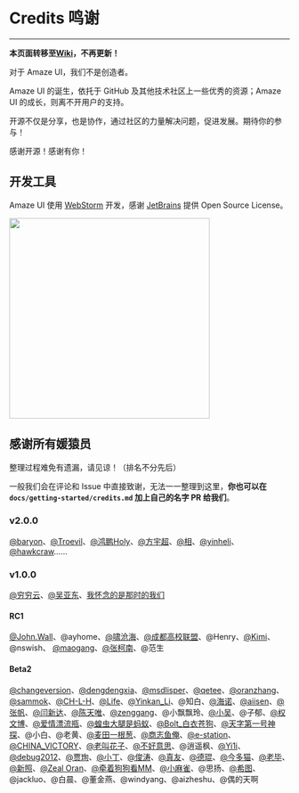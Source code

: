 # Credits 鸣谢
---

**本页面转移至[Wiki](https://github.com/allmobilize/amazeui/wiki/Credits)，不再更新！**

对于 Amaze UI，我们不是创造者。

Amaze UI 的诞生，依托于 GitHub 及其他技术社区上一些优秀的资源；Amaze UI 的成长，则离不开用户的支持。

开源不仅是分享，也是协作，通过社区的力量解决问题，促进发展。期待你的参与！

感谢开源！感谢有你！

## 开发工具

Amaze UI 使用 [WebStorm](http://www.jetbrains.com/webstorm/) 开发，感谢 [JetBrains](http://www.jetbrains.com/) 提供 Open Source License。

<a href="http://www.jetbrains.com/webstorm/"><img src='/i/docs/webstorm_logo.gif' width="360"></a>


## 感谢所有媛猿员

整理过程难免有遗漏，请见谅！（排名不分先后）

一般我们会在评论和 Issue 中直接致谢，无法一一整理到这里，**你也可以在 `docs/getting-started/credits.md` 加上自己的名字 PR 给我们**。

### v2.0.0

[@baryon](https://github.com/baryon)、[@Troevil](https://github.com/Troevil)、[@鸿鹏Holy](http://weibo.com/2061820421)、[@方宇超](http://t.qq.com/YNFYC1990)、[@相](http://t.qq.com/xiangsubo)、[@yinheli](https://github.com/yinheli)、[@hawkcraw](http://t.qq.com/hawkcraw)……

### v1.0.0

 [@穷穷云](http://www.baidu.com/p/%E7%A9%B7%E7%A9%B7%E4%BA%91)、[@吴亚东](http://t.qq.com/wuyadong2)、[我怀念的是那时的我们](http://t.qq.com/a13572713967)

#### RC1

[@John.Wall](http://t.qq.com/wangzj141)、@ayhome、[@啸沧海](http://t.qq.com/seecool)、[@成都高校联盟](http://www.cdunu.com/)、@Henry、[@Kimi](http://weibo.com/2536228053)、@nswish、
[@maogang](http://t.qq.com/mg_pdd)、[@张柯南](http://t.qq.com/kenan_zhang)、@范生

#### Beta2

[@changeversion](https://github.com/changeversion)、[@dengdengxia](https://github.com/dengdengxia)、[@msdlisper](https://github.com/msdlisper)、[@qetee](https://github.com/qetee)、[@oranzhang](https://github.com/oranzhang)、[@sammok](https://github.com/sammok)、[@CH-L-H](http://weibo.com/10086sb)、[@Life](http://www.tashare.com/)、[@Yinkan_Li](http://weibo.com/liyinkan)、@知白、[@海诺](http://typecho.hainuo.info/)、[@aiisen](http://t.qq.com/aiisen0)、[@张帆](http://t.qq.com/a317549783)、[@闫新达](http://t.qq.com/zhaixiaoda)、[@陈天唯](http://t.qq.com/Sc0rates)、[@zenggang](http://t.qq.com/r530593)、@小飘飘玲、[@小吴](http://t.qq.com/Shawwu)、@子郁、[@权文博](http://t.qq.com/Python__bob)、[@爱情漂流瓶](http://t.qq.com/wosunzhiyuan)、[@蝗虫大腿是蚂蚁](http://weibo.com/236954456)、[@Bolt_白衣苍狗](http://weibo.com/clbolt)、[@天字第一号神探](http://weibo.com/logoove)、@小白、@老黄、[@麦田一根葱](http://www.yuxiaoxi.com/)、[@商志鱼俺](http://weibo.com/bingxuer/)、[@e-station](http://t.qq.com/xujianhai3874/)、[@CHINA_VICTORY](http://weibo.com/512364662)、[@老叫花子](http://weibo.com/512364662)、[@不好意思](http://t.qq.com/nobodywhy)、@逍遥枫、[@Yi1i](http://weibo.com/yi1i)、[@debug2012](http://weibo.com/wanghuan2011)、[@贾珣](jiaxun.jx@gmail.com)、[@小丁](http://www.scsite.cn/mf/)、[@俊涛](http://www.meiyuelexiang.com/)、[@真友](http://amazetpl.sinaapp.com/)、[@德琨](http://www.bangx2.com/)、[@今多猫](http://www.zhaojin97.cn/)、[@老毕](http://imamui.com/?/explore/)、[@新照](http://www.wenboon.com/)、[@Zeal Oran](http://www.rocaloid.org)、[@牵着狗狗看MM](http://www.zjgsq.com/)、[@小麻雀](http://makaiqian.com/)、@思扬、[@希图](http://www.baidu.com/p/ws26ws)、@jackluo、@白晨、@董金燕、@windyang、@aizheshu、@偶的天啊
